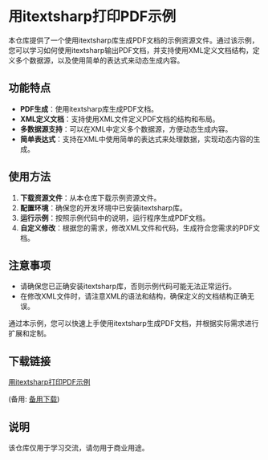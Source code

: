 # 用itextsharp打印PDF示例

本仓库提供了一个使用itextsharp库生成PDF文档的示例资源文件。通过该示例，您可以学习如何使用itextsharp输出PDF文档，并支持使用XML定义文档结构，定义多个数据源，以及使用简单的表达式来动态生成内容。

## 功能特点

- **PDF生成**：使用itextsharp库生成PDF文档。
- **XML定义文档**：支持使用XML文件定义PDF文档的结构和布局。
- **多数据源支持**：可以在XML中定义多个数据源，方便动态生成内容。
- **简单表达式**：支持在XML中使用简单的表达式来处理数据，实现动态内容的生成。

## 使用方法

1. **下载资源文件**：从本仓库下载示例资源文件。
2. **配置环境**：确保您的开发环境中已安装itextsharp库。
3. **运行示例**：按照示例代码中的说明，运行程序生成PDF文档。
4. **自定义修改**：根据您的需求，修改XML文件和代码，生成符合您需求的PDF文档。

## 注意事项

- 请确保您已正确安装itextsharp库，否则示例代码可能无法正常运行。
- 在修改XML文件时，请注意XML的语法和结构，确保定义的文档结构正确无误。

通过本示例，您可以快速上手使用itextsharp生成PDF文档，并根据实际需求进行扩展和定制。

## 下载链接
[用itextsharp打印PDF示例](https://pan.quark.cn/s/5dd62dd957cf) 

(备用: [备用下载](https://pan.baidu.com/s/1nDel3vqtjtBiAgpUFqrfvA?pwd=1234))

## 说明

该仓库仅用于学习交流，请勿用于商业用途。
